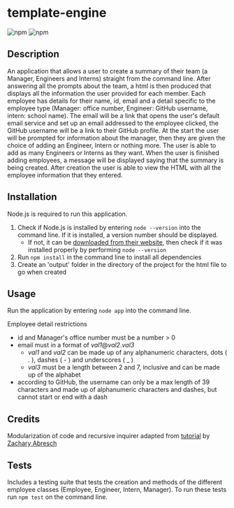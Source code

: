 # template-engine
![npm](https://img.shields.io/npm/v/inquirer?label=inquirer) ![npm](https://img.shields.io/npm/v/jest?label=jest)

## Description
An application that allows a user to create a summary of their team (a Manager, Engineers and Interns) straight from the command line. After answering all the prompts about the team, a html is then produced that displays all the information the user provided for each member. Each employee has details for their name, id, email and a detail specific to the employee type (Manager: office number, Engineer: GitHub username, intern: school name). The email will be a link that opens the user's default email service and set up an email addressed to the employee clicked, the GitHub username will be a link to their GitHub profile. At the start the user will be prompted for information about the manager, then they are given the choice of adding an Engineer, Intern or nothing more. The user is able to add as many Engineers or Interns as they want. When the user is finished adding employees, a message will be displayed saying that the summary is being created. After creation the user is able to view the HTML with all the employee information that they entered.

## Installation
Node.js is required to run this application. 

1. Check if Node.js is installed by entering `node --version` into the command line. If it is installed, a version number should be displayed. 
   - If not, it can be [downloaded from their website](https://nodejs.org/en/download/), then check if it was installed properly by performing `node --version` 
2. Run `npm install` in the command line to install all dependencies
3. Create an 'output' folder in the directory of the project for the html file to go when created

## Usage
Run the application by entering `node app` into the command line.

Employee detail restrictions
* id and Manager's office number must be a number > 0
* email must in a format of _val1_@_val2_._val3_
  * _val1_ and _val2_ can be made up of any alphanumeric characters, dots ( . ), dashes ( - ) and underscores ( _ )
  * _val3_ must be a length between 2 and 7, inclusive and can be made up of the alphabet
* according to GitHub, the username can only be a max length of 39 characters and made up of alphanumeric characters and dashes, but cannot start or end with a dash 

## Credits
Modularization of code and recursive inquirer adapted from [tutorial](http://www.penandpaperprogrammer.com/blog/2018/12/16/repeating-questions-with-inquirerjs) by [Zachary Abresch](https://github.com/zacharyabresch)

## Tests
Includes a testing suite that tests the creation and methods of the different employee classes (Employee, Engineer, Intern, Manager). To run these tests run `npm test` on the command line.



